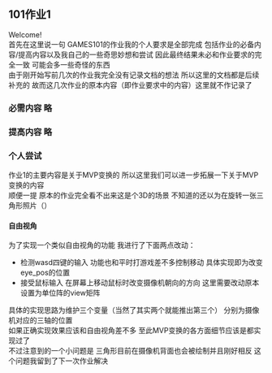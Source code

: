 ## 101作业1  
Welcome!  
首先在这里说一句 GAMES101的作业我的个人要求是全部完成 包括作业的必备内容/提高内容以及我自己的一些奇思妙想和尝试 因此最终结果未必和作业要求的完全一致 可能会多一些奇怪的东西  
由于刚开始写前几次的作业我完全没有记录文档的想法 所以这里的文档都是后续补充的 故而这几次作业的原本内容（即作业要求中的内容）这里就不作记录了  
### 必需内容 略  
### 提高内容 略  
### 个人尝试  
作业1的主要内容是关于MVP变换的 所以这里我们可以进一步拓展一下关于MVP变换的内容  
顺便一提 原本的作业完全看不出来这是个3D的场景 不知道的还以为在旋转一张三角形照片（）  
#### 自由视角  
为了实现一个类似自由视角的功能 我进行了下面两点改动：   
* 检测wasd四键的输入 功能也和平时打游戏差不多控制移动 具体实现即为改变eye_pos的位置   
* 接受鼠标输入 在屏幕上移动鼠标时改变摄像机朝向的方向 这里需要改动原本设置为单位阵的view矩阵  

具体的实现思路为维护三个变量（当然了其实两个就能推出第三个） 分别为摄像机对应的三轴的位置  
如果正确实现效果应该和自由视角差不多 至此MVP变换的各方面细节应该是都实现过了  
不过注意到的一个小问题是 三角形目前在摄像机背面也会被绘制并且刚好相反 这个问题我留到了下一次作业解决  
